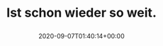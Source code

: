 ---
retweeted: false
source: <a href="http://www.samruston.co.uk" rel="nofollow">Flamingo for Android</a>
entities:
  user_mentions: []
  urls:
  - url: https://t.co/xfzZlmRH81
    expanded_url: https://twitter.com/tagesschau/status/1302759264629534720
    display_url: twitter.com/tagesschau/sta…
    indices:
    - '26'
    - '49'
  symbols: []
  media:
  - expanded_url: https://twitter.com/bascht/status/1302783705526624257/photo/1
    indices:
    - '50'
    - '73'
    url: https://t.co/FQmUErpTfT
    media_url: http://pbs.twimg.com/media/EhRq4BcXcAEx0mX.jpg
    id_str: '1302783702909546497'
    id: '1302783702909546497'
    media_url_https: https://pbs.twimg.com/media/EhRq4BcXcAEx0mX.jpg
    sizes:
      small:
        w: '314'
        h: '680'
        resize: fit
      thumb:
        w: '150'
        h: '150'
        resize: crop
      large:
        w: '945'
        h: '2048'
        resize: fit
      medium:
        w: '554'
        h: '1200'
        resize: fit
    type: photo
    display_url: pic.twitter.com/FQmUErpTfT
  hashtags: []
display_text_range:
- '0'
- '73'
favorite_count: '0'
id_str: '1302783705526624257'
truncated: false
retweet_count: '0'
id: '1302783705526624257'
possibly_sensitive: false
created_at: Mon Sep 07 01:40:14 +0000 2020
favorited: false
full_text: Ist schon wieder so weit.
lang: de
extended_entities:
  media:
  - expanded_url: https://twitter.com/bascht/status/1302783705526624257/photo/1
    indices:
    - '50'
    - '73'
    url: https://t.co/FQmUErpTfT
    media_url: http://pbs.twimg.com/media/EhRq4BcXcAEx0mX.jpg
    id_str: '1302783702909546497'
    id: '1302783702909546497'
    media_url_https: https://pbs.twimg.com/media/EhRq4BcXcAEx0mX.jpg
    sizes:
      small:
        w: '314'
        h: '680'
        resize: fit
      thumb:
        w: '150'
        h: '150'
        resize: crop
      large:
        w: '945'
        h: '2048'
        resize: fit
      medium:
        w: '554'
        h: '1200'
        resize: fit
    type: photo
    display_url: pic.twitter.com/FQmUErpTfT
quote_url: https://twitter.com/tagesschau/status/1302759264629534720
tags:
- pesos/twitter
date: '2020-09-07T01:40:14+00:00'
src: https://twitter.com/bascht/status/1302783705526624257
original_url: https://twitter.com/bascht/status/1302783705526624257
type: twitter_tweet
media_url: https://img.bascht.com/twitter/pbs.twimg.com/media/EhRq4BcXcAEx0mX.jpg
text: Ist schon wieder so weit.
title: 'Ist schon wieder so weit.

  '

---